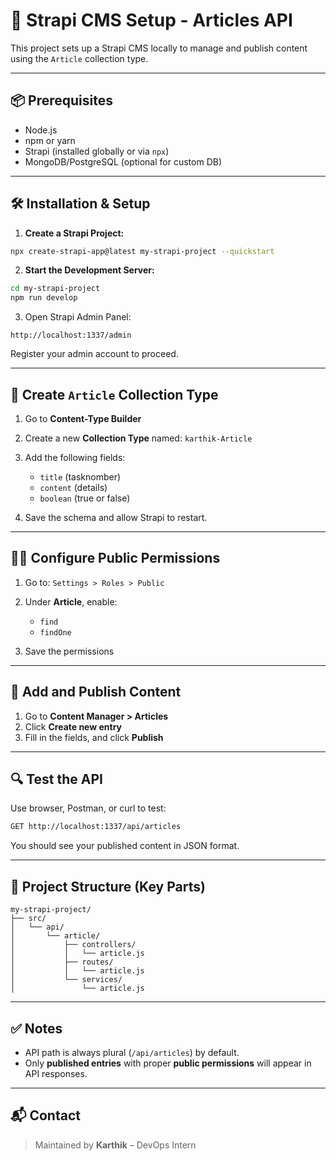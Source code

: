 
# 🚀 Strapi CMS Setup - Articles API

This project sets up a Strapi CMS locally to manage and publish content using the `Article` collection type.

---

## 📦 Prerequisites

- Node.js
- npm or yarn
- Strapi (installed globally or via `npx`)
- MongoDB/PostgreSQL (optional for custom DB)

---

## 🛠️ Installation & Setup

1. **Create a Strapi Project:**

```bash
npx create-strapi-app@latest my-strapi-project --quickstart
````

2. **Start the Development Server:**

```bash
cd my-strapi-project
npm run develop
```

3. Open Strapi Admin Panel:

```
http://localhost:1337/admin
```

Register your admin account to proceed.

---

## 🧱 Create `Article` Collection Type

1. Go to **Content-Type Builder**

2. Create a new **Collection Type** named: `karthik-Article`

3. Add the following fields:

   * `title` (tasknomber)
   * `content` (details)
   * `boolean` (true or false)

4. Save the schema and allow Strapi to restart.

---

## 🧑‍🔧 Configure Public Permissions

1. Go to: `Settings > Roles > Public`
2. Under **Article**, enable:

   * `find`
   * `findOne`
3. Save the permissions

---

## 📝 Add and Publish Content

1. Go to **Content Manager > Articles**
2. Click **Create new entry**
3. Fill in the fields, and click **Publish**

---

## 🔍 Test the API

Use browser, Postman, or curl to test:

```bash
GET http://localhost:1337/api/articles
```

You should see your published content in JSON format.

---

## 📂 Project Structure (Key Parts)

```
my-strapi-project/
├── src/
│   └── api/
│       └── article/
│           ├── controllers/
│           │   └── article.js
│           ├── routes/
│           │   └── article.js
│           └── services/
│               └── article.js
```

---

## ✅ Notes

* API path is always plural (`/api/articles`) by default.
* Only **published entries** with proper **public permissions** will appear in API responses.

---

## 📬 Contact

> Maintained by **Karthik** – DevOps Intern 

